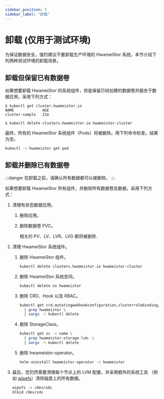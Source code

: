 ```yaml
---
sidebar_position: 5
sidebar_label: "卸载"
---
```


# 卸载 (仅用于测试环境)

为保证数据安全，强烈建议不要卸载生产环境的 HwameiStor 系统。本节介绍下列两种测试环境的卸载场景。

## 卸载但保留已有数据卷

如果想要卸载 HwameiStor 的系统组件，但是保留已经创建的数据卷并服务于数据应用，采用下列方式：

```console
$ kubectl get cluster.hwameistor.io
NAME             AGE
cluster-sample   21m

$ kubectl delete clusters.hwameistor.io hwameistor-cluster
```

最终，所有的 HwameiStor 系统组件（Pods）将被删除。用下列命令检查，结果为空。

```bash
kubectl -n hwameistor get pod
```

## 卸载并删除已有数据卷

:::danger
在卸载之前，请确认所有数据都可以被删除。
:::

如果想要卸载 HwameiStor 所有组件，并删除所有数据卷及数据，采用下列方式：

1. 清理有状态数据应用。

   1. 删除应用。

   2. 删除数据卷 PVC。

      相关的 PV、LV、LVR、LVG 都将被删除.

2. 清理 HwameiStor 系统组件。

   1. 删除 HwameiStor 组件。

      ```bash
      kubectl delete clusters.hwameistor.io hwameistor-cluster
      ```
      
   2. 删除 HwameiStor 系统空间。

      ```bash
      kubectl delete ns hwameistor
      ```

   3. 删除 CRD、Hook 以及 RBAC。

      ```bash
      kubectl get crd,mutatingwebhookconfiguration,clusterrolebinding,clusterrole -o name \
        | grep hwameistor \
        | xargs -t kubectl delete
      ```

   4. 删除 StorageClass。

      ```bash
      kubectl get sc -o name \
        | grep hwameistor-storage-lvm- \
        | xargs -t kubectl delete
      ```

   5. 删除 hwameistor-operator。

      ```bash
      helm uninstall hwameistor-operator -n hwameistor
      ```

3. 最后，您仍然需要清理每个节点上的 LVM 配置，并采用额外的系统工具
  （例如 [wipefs](https://man7.org/linux/man-pages/man8/wipefs.8.html)）清除磁盘上的所有数据。

   ```bash
   wipefs -a /dev/sdx
   blkid /dev/sdx
   ```
